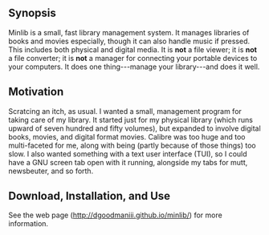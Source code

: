 ## Synopsis

Minlib is a small, fast library management system.  It
manages libraries of books and movies especially, though it
can also handle music if pressed.  This includes both
physical and digital media.  It is **not** a file viewer; it
is **not** a file converter; it is **not** a manager for
connecting your portable devices to your computers.  It does
one thing---manage your library---and does it well.

## Motivation

Scratcing an itch, as usual.  I wanted a small, management
program for taking care of my library.  It started just for
my physical library (which runs upward of seven hundred and
fifty volumes), but expanded to involve digital books,
movies, and digital format movies.  Calibre was too huge and
too multi-faceted for me, along with being (partly because
of those things) too slow.  I also wanted something with a
text user interface (TUI), so I could have a GNU screen tab
open with it running, alongside my tabs for mutt,
newsbeuter, and so forth.

## Download, Installation, and Use

See the web page (http://dgoodmaniii.github.io/minlib/) for
more information.

